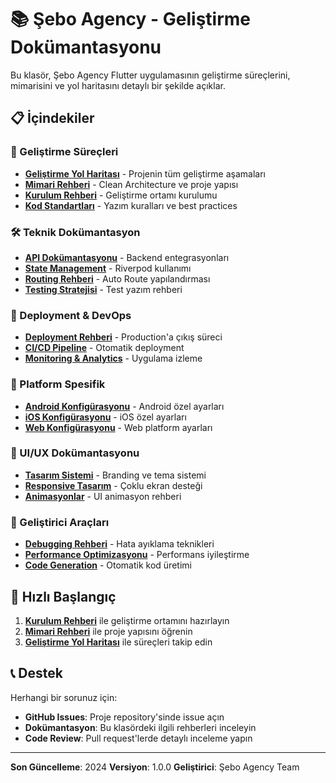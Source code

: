 # 📚 Şebo Agency - Geliştirme Dokümantasyonu

Bu klasör, Şebo Agency Flutter uygulamasının geliştirme süreçlerini, mimarisini ve yol haritasını detaylı bir şekilde açıklar.

## 📋 İçindekiler

### 🚀 Geliştirme Süreçleri
- **[Geliştirme Yol Haritası](./development-roadmap.md)** - Projenin tüm geliştirme aşamaları
- **[Mimari Rehberi](./architecture-guide.md)** - Clean Architecture ve proje yapısı
- **[Kurulum Rehberi](./setup-guide.md)** - Geliştirme ortamı kurulumu
- **[Kod Standartları](./coding-standards.md)** - Yazım kuralları ve best practices

### 🛠️ Teknik Dokümantasyon
- **[API Dokümantasyonu](./api-documentation.md)** - Backend entegrasyonları
- **[State Management](./state-management.md)** - Riverpod kullanımı
- **[Routing Rehberi](./routing-guide.md)** - Auto Route yapılandırması
- **[Testing Stratejisi](./testing-strategy.md)** - Test yazım rehberi

### 🚀 Deployment & DevOps
- **[Deployment Rehberi](./deployment-guide.md)** - Production'a çıkış süreci
- **[CI/CD Pipeline](./cicd-pipeline.md)** - Otomatik deployment
- **[Monitoring & Analytics](./monitoring.md)** - Uygulama izleme

### 📱 Platform Spesifik
- **[Android Konfigürasyonu](./android-config.md)** - Android özel ayarları
- **[iOS Konfigürasyonu](./ios-config.md)** - iOS özel ayarları
- **[Web Konfigürasyonu](./web-config.md)** - Web platform ayarları

### 🎨 UI/UX Dokümantasyonu
- **[Tasarım Sistemi](./design-system.md)** - Branding ve tema sistemi
- **[Responsive Tasarım](./responsive-design.md)** - Çoklu ekran desteği
- **[Animasyonlar](./animations.md)** - UI animasyon rehberi

### 🔧 Geliştirici Araçları
- **[Debugging Rehberi](./debugging-guide.md)** - Hata ayıklama teknikleri
- **[Performance Optimizasyonu](./performance-optimization.md)** - Performans iyileştirme
- **[Code Generation](./code-generation.md)** - Otomatik kod üretimi

## 🎯 Hızlı Başlangıç

1. **[Kurulum Rehberi](./setup-guide.md)** ile geliştirme ortamını hazırlayın
2. **[Mimari Rehberi](./architecture-guide.md)** ile proje yapısını öğrenin
3. **[Geliştirme Yol Haritası](./development-roadmap.md)** ile süreçleri takip edin

## 📞 Destek

Herhangi bir sorunuz için:
- **GitHub Issues**: Proje repository'sinde issue açın
- **Dokümantasyon**: Bu klasördeki ilgili rehberleri inceleyin
- **Code Review**: Pull request'lerde detaylı inceleme yapın

---

**Son Güncelleme**: 2024
**Versiyon**: 1.0.0
**Geliştirici**: Şebo Agency Team
